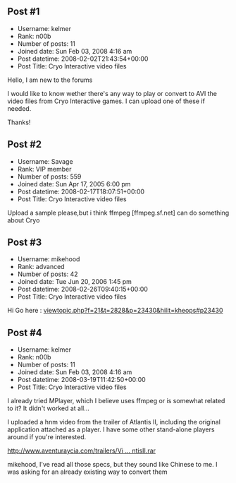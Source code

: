 ## Post #1
- Username: kelmer
- Rank: n00b
- Number of posts: 11
- Joined date: Sun Feb 03, 2008 4:16 am
- Post datetime: 2008-02-02T21:43:54+00:00
- Post Title: Cryo Interactive video files

Hello, I am new to the forums 

I would like to know wether there's any way to play or convert to AVI the video files from Cryo Interactive games. I can upload one of these if needed.

Thanks!
## Post #2
- Username: Savage
- Rank: VIP member
- Number of posts: 559
- Joined date: Sun Apr 17, 2005 6:00 pm
- Post datetime: 2008-02-17T18:07:51+00:00
- Post Title: Cryo Interactive video files

Upload a sample please,but i think ffmpeg [ffmpeg.sf.net] can do something about Cryo
## Post #3
- Username: mikehood
- Rank: advanced
- Number of posts: 42
- Joined date: Tue Jun 20, 2006 1:45 pm
- Post datetime: 2008-02-26T09:40:15+00:00
- Post Title: Cryo Interactive video files

Hi
Go here :
[viewtopic.php?f=21&t=2828&p=23430&hilit=kheops#p23430](http://forum.xentax.com/viewtopic.php?f=21&t=2828&p=23430&hilit=kheops#p23430)
## Post #4
- Username: kelmer
- Rank: n00b
- Number of posts: 11
- Joined date: Sun Feb 03, 2008 4:16 am
- Post datetime: 2008-03-19T11:42:50+00:00
- Post Title: Cryo Interactive video files

I already tried MPlayer, which I believe uses ffmpeg or is somewhat related to it? It didn't worked at all...

I uploaded a hnm video from the trailer of Atlantis II, including the original application attached as a player. I have some other stand-alone players around if you're interested.

[http://www.aventuraycia.com/trailers/Vi ... ntisII.rar](http://www.aventuraycia.com/trailers/VideoAtlantisII.rar)

mikehood, I've read all those specs, but they sound like Chinese to me. I was asking for an already existing way to convert them
